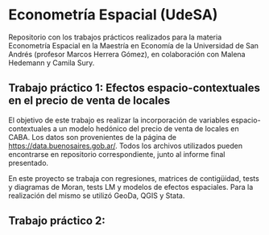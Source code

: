 # Econometría Espacial (UdeSA)

Repositorio con los trabajos prácticos realizados para la materia Econometría Espacial en la Maestría en Economía de la Universidad de San Andrés (profesor Marcos Herrera Gómez), en colaboración con Malena Hedemann y Camila Sury.

## Trabajo práctico 1: Efectos espacio-contextuales en el precio de venta de locales

El objetivo de este trabajo es realizar la incorporación de variables espacio-contextuales a un modelo hedónico del precio de venta de locales en CABA. Los datos son provenientes de la página de https://data.buenosaires.gob.ar/. Todos los archivos utilizados pueden encontrarse en repositorio correspondiente, junto al informe final presentado. 

En este proyecto se trabaja con regresiones, matrices de contigüidad, tests y diagramas de Moran, tests LM y modelos de efectos espaciales. Para la realización del mismo se utilizó GeoDa, QGIS y Stata.

## Trabajo práctico 2:
